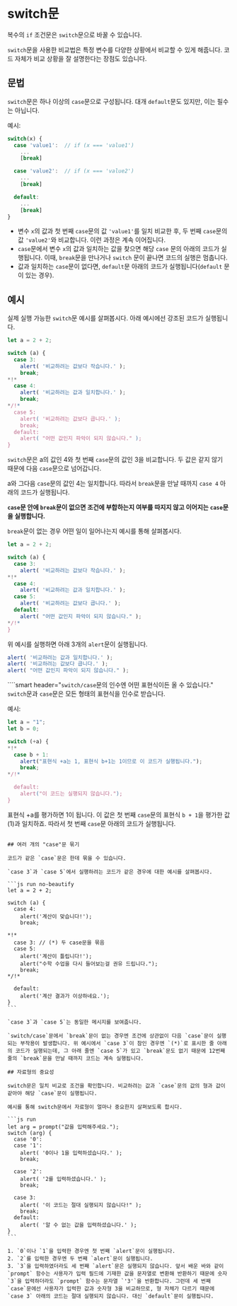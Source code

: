 # switch문

복수의 `if` 조건문은 `switch`문으로 바꿀 수 있습니다.

`switch`문을 사용한 비교법은 특정 변수를 다양한 상황에서 비교할 수 있게 해줍니다. 코드 자체가 비교 상황을 잘 설명한다는 장점도 있습니다.

## 문법

`switch`문은 하나 이상의 `case`문으로 구성됩니다. 대개 `default`문도 있지만, 이는 필수는 아닙니다.

예시:

```js no-beautify
switch(x) {
  case 'value1':  // if (x === 'value1')
    ...
    [break]

  case 'value2':  // if (x === 'value2')
    ...
    [break]

  default:
    ...
    [break]
}
```

- 변수 `x`의 값과 첫 번째 `case`문의 값 `'value1'`를 일치 비교한 후, 두 번째 `case`문의 값 `'value2'`와 비교합니다. 이런 과정은 계속 이어집니다.
- `case`문에서 변수 `x`의 값과 일치하는 값을 찾으면 해당 `case` 문의 아래의 코드가 실행됩니다. 이때, `break`문을 만나거나 `switch` 문이 끝나면 코드의 실행은 멈춥니다.
- 값과 일치하는 `case`문이 없다면, `default`문 아래의 코드가 실행됩니다(`default` 문이 있는 경우).

## 예시

실제 실행 가능한 `switch`문 예시를 살펴봅시다. 아래 예시에선 강조된 코드가 실행됩니다.

```js run
let a = 2 + 2;

switch (a) {
  case 3:
    alert( '비교하려는 값보다 작습니다.' );
    break;
*!*
  case 4:
    alert( '비교하려는 값과 일치합니다.' );
    break;
*/!*
  case 5:
    alert( '비교하려는 값보다 큽니다.' );
    break;
  default:
    alert( "어떤 값인지 파악이 되지 않습니다." );
}
```

`switch`문은 a의 값인 4와 첫 번째 `case`문의 값인 3을 비교합니다. 두 값은 같지 않기 때문에 다음 `case`문으로 넘어갑니다.

a와 그다음 `case`문의 값인 4는 일치합니다. 따라서 `break`문을 만날 때까지 `case 4` 아래의 코드가 실행됩니다. 

**`case`문 안에 `break`문이 없으면 조건에 부합하는지 여부를 따지지 않고 이어지는 `case`문을 실행합니다.**

`break`문이 없는 경우 어떤 일이 일어나는지 예시를 통해 살펴봅시다.

```js run
let a = 2 + 2;

switch (a) {
  case 3:
    alert( '비교하려는 값보다 작습니다.' );
*!*
  case 4:
    alert( '비교하려는 값과 일치합니다.' );
  case 5:
    alert( '비교하려는 값보다 큽니다.' );
  default:
    alert( "어떤 값인지 파악이 되지 않습니다." );
*/!*
}
```

위 예시를 실행하면 아래 3개의 `alert`문이 실행됩니다.

```js
alert( '비교하려는 값과 일치합니다.' );
alert( '비교하려는 값보다 큽니다.' );
alert( "어떤 값인지 파악이 되지 않습니다." );
```

````smart header="`switch/case`문의 인수엔 어떤 표현식이든 올 수 있습니다."
`switch`문과 `case`문은 모든 형태의 표현식을 인수로 받습니다.

예시:

```js run
let a = "1";
let b = 0;

switch (+a) {
*!*
  case b + 1:
    alert("표현식 +a는 1, 표현식 b+1는 1이므로 이 코드가 실행됩니다.");
    break;
*/!*

  default:
    alert("이 코드는 실행되지 않습니다.");
}
```
표현식 +a를 평가하면 1이 됩니다. 이 값은 첫 번째 `case`문의 표현식 `b + 1`을 평가한 값(1)과 일치하죠. 따라서 첫 번째 `case`문 아래의 코드가 실행됩니다.
````

## 여러 개의 "case"문 묶기

코드가 같은 `case`문은 한데 묶을 수 있습니다.

`case 3`과 `case 5`에서 실행하려는 코드가 같은 경우에 대한 예시를 살펴봅시다.

```js run no-beautify
let a = 2 + 2;

switch (a) {
  case 4:
    alert('계산이 맞습니다!');
    break;

*!*
  case 3: // (*) 두 case문을 묶음
  case 5:
    alert('계산이 틀립니다!');
    alert("수학 수업을 다시 들어보는걸 권유 드립니다.");
    break;
*/!*

  default:
    alert('계산 결과가 이상하네요.');
}
```

`case 3`과 `case 5`는 동일한 메시지를 보여줍니다.

`switch/case`문에서 `break`문이 없는 경우엔 조건에 상관없이 다음 `case`문이 실행되는 부작용이 발생합니다. 위 예시에서 `case 3`이 참인 경우엔 `(*)`로 표시한 줄 아래의 코드가 실행되는데, 그 아래 줄엔 `case 5`가 있고 `break`문도 없기 때문에 12번째 줄의 `break`문을 만날 때까지 코드는 계속 실행됩니다.

## 자료형의 중요성

switch문은 일치 비교로 조건을 확인합니다. 비교하려는 값과 `case`문의 값의 형과 값이 같아야 해당 `case`문이 실행됩니다.

예시를 통해 switch문에서 자료형이 얼마나 중요한지 살펴보도록 합시다.

```js run
let arg = prompt("값을 입력해주세요.");
switch (arg) {
  case '0':
  case '1':
    alert( '0이나 1을 입력하셨습니다.' );
    break;

  case '2':
    alert( '2를 입력하셨습니다.' );
    break;

  case 3:
    alert( '이 코드는 절대 실행되지 않습니다!" );
    break;
  default:
    alert( '알 수 없는 값을 입력하셨습니다.' );
}
```

1. `0`이나 `1`을 입력한 경우엔 첫 번째 `alert`문이 실행됩니다.
2. `2`를 입력한 경우엔 두 번째 `alert`문이 실행됩니다.
3. `3`을 입력하였더라도 세 번째 `alert`문은 실행되지 않습니다. 앞서 배운 바와 같이 `prompt` 함수는 사용자가 입력 필드에 기재한 값을 문자열로 변환해 반환하기 때문에 숫자 `3`을 입력하더라도 `prompt` 함수는 문자열 `'3'`을 반환합니다. 그런데 세 번째 `case`문에선 사용자가 입력한 값과 숫자형 3을 비교하므로, 형 자체가 다르기 때문에 `case 3` 아래의 코드는 절대 실행되지 않습니다. 대신 `default`문이 실행됩니다.
